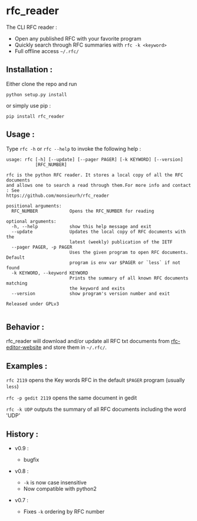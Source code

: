 # rfc_reader
The CLI RFC reader :
- Open any published RFC with your favorite program
- Quickly search through RFC summaries with `rfc -k <keyword>`
- Full offline access `~/.rfc/`

## Installation :
Either clone the repo and run 
```shell
python setup.py install
```
or simply use pip :
```shell
pip install rfc_reader
```

## Usage : 
Type `rfc -h` or `rfc --help` to invoke the following help :

```shell
usage: rfc [-h] [--update] [--pager PAGER] [-k KEYWORD] [--version]
           [RFC_NUMBER]

rfc is the python RFC reader. It stores a local copy of all the RFC documents
and allows one to search a read through them.For more info and contact : See
https://github.com/monsieurh/rfc_reader

positional arguments:
  RFC_NUMBER            Opens the RFC_NUMBER for reading

optional arguments:
  -h, --help            show this help message and exit
  --update              Updates the local copy of RFC documents with the
                        latest (weekly) publication of the IETF
  --pager PAGER, -p PAGER
                        Uses the given program to open RFC documents. Default
                        program is env var $PAGER or `less` if not found
  -k KEYWORD, --keyword KEYWORD
                        Prints the summary of all known RFC documents matching
                        the keyword and exits
  --version             show program's version number and exit

Released under GPLv3


```

## Behavior :
rfc_reader will download and/or update all RFC txt documents from [rfc-editor-website](https://www.rfc-editor.org/) and store them in `~/.rfc/`. 

## Examples :
`rfc 2119` opens the Key words RFC in the default `$PAGER` program (usually `less`)

`rfc -p gedit 2119` opens the same document in gedit

`rfc -k UDP` outputs the summary of all RFC documents including the word 'UDP'

## History :
- v0.9 :
    - bugfix
- v0.8 :
    - `-k` is now case insensitive
    - Now compatible with python2

- v0.7 :
    - Fixes `-k` ordering by RFC number
